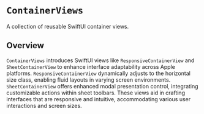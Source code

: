 # ``ContainerViews``

A collection of reusable SwiftUI container views.

## Overview

`ContainerViews` introduces SwiftUI views like ``ResponsiveContainerView`` and ``SheetContainerView`` to enhance interface adaptability across Apple platforms. ``ResponsiveContainerView`` dynamically adjusts to the horizontal size class, enabling fluid layouts in varying screen environments. ``SheetContainerView`` offers enhanced modal presentation control, integrating customizable actions within sheet toolbars. These views aid in crafting interfaces that are responsive and intuitive, accommodating various user interactions and screen sizes.
